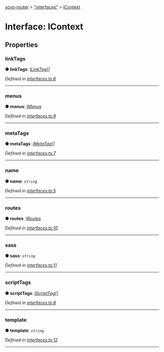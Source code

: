 [scvo-router](../README.md) > ["interfaces"](../modules/_interfaces_.md) > [IContext](../interfaces/_interfaces_.icontext.md)



# Interface: IContext


## Properties
<a id="linktags"></a>

###  linkTags

**●  linkTags**:  *[ILinkTag](_interfaces_.ilinktag.md)[]* 

*Defined in [interfaces.ts:6](https://github.com/scvodigital/scvo-router/blob/5b0746b/src/interfaces.ts#L6)*





___

<a id="menus"></a>

###  menus

**●  menus**:  *[IMenus](_interfaces_.imenus.md)* 

*Defined in [interfaces.ts:9](https://github.com/scvodigital/scvo-router/blob/5b0746b/src/interfaces.ts#L9)*





___

<a id="metatags"></a>

###  metaTags

**●  metaTags**:  *[IMetaTag](_interfaces_.imetatag.md)[]* 

*Defined in [interfaces.ts:7](https://github.com/scvodigital/scvo-router/blob/5b0746b/src/interfaces.ts#L7)*





___

<a id="name"></a>

###  name

**●  name**:  *`string`* 

*Defined in [interfaces.ts:5](https://github.com/scvodigital/scvo-router/blob/5b0746b/src/interfaces.ts#L5)*





___

<a id="routes"></a>

###  routes

**●  routes**:  *[IRoutes](_interfaces_.iroutes.md)* 

*Defined in [interfaces.ts:10](https://github.com/scvodigital/scvo-router/blob/5b0746b/src/interfaces.ts#L10)*





___

<a id="sass"></a>

###  sass

**●  sass**:  *`string`* 

*Defined in [interfaces.ts:11](https://github.com/scvodigital/scvo-router/blob/5b0746b/src/interfaces.ts#L11)*





___

<a id="scripttags"></a>

###  scriptTags

**●  scriptTags**:  *[IScriptTag](_interfaces_.iscripttag.md)[]* 

*Defined in [interfaces.ts:8](https://github.com/scvodigital/scvo-router/blob/5b0746b/src/interfaces.ts#L8)*





___

<a id="template"></a>

###  template

**●  template**:  *`string`* 

*Defined in [interfaces.ts:12](https://github.com/scvodigital/scvo-router/blob/5b0746b/src/interfaces.ts#L12)*





___



